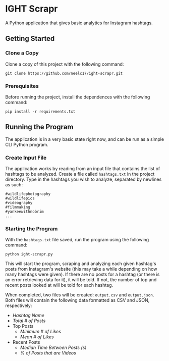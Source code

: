 # IGHT Scrapr
A Python application that gives basic analytics for Instagram hashtags.

## Getting Started

### Clone a Copy

Clone a copy of this project with the following command:

```
git clone https://github.com/neelc17/ight-scrapr.git
```

### Prerequisites

Before running the project, install the dependences with the following command:

```
pip install -r requirements.txt
```

## Running the Program

The application is in a very basic state right now, and can be run as a simple CLI Python program.

### Create Input File

The application works by reading from an input file that contains the list of hashtags to be analyzed. Create a file called ```hashtags.txt``` in the project directory. Type in the hashtags you wish to analyze, separated by newlines as such:

```
#wildlifephotography
#wildlifepics
#videography
#filmmaking
#yankeewithnobrim
...
```

### Starting the Program

With the ```hashtags.txt``` file saved, run the program using the following command:

```
python ight-scrapr.py
```

This will start the program, scraping and analyzing each given hashtag's posts from Instagram's website (this may take a while depending on how many hashtags were given). If there are no posts for a hashtag (or there is an error retrieving data for it), it will be told. If not, the number of top and recent posts looked at will be told for each hashtag.

When completed, two files will be created: ```output.csv``` and ```output.json```. Both files will contain the following data formatted as CSV and JSON, respectively:

* *Hashtag Name*
* *Total # of Posts*
* Top Posts
    * *Minimum # of Likes*
    * *Mean # of Likes*
* Recent Posts
    * *Median Time Between Posts (s)*
    * *% of Posts that are Videos*
